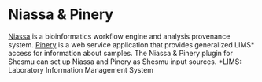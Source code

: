 # Niassa & Pinery
[Niassa](https://github.com/oicr-gsi/niassa) is a bioinformatics workflow engine
and analysis provenance system.
[Pinery](http://github.com/oicr-gsi/pinery) is a web service application that
provides generalized LIMS\* access for information about samples.
The Niassa & Pinery plugin for Shesmu can set up Niassa and Pinery as Shesmu
input sources.
\*LIMS: Laboratory Information Management System
